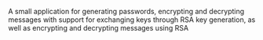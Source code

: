 A small application for generating passwords, encrypting and decrypting messages with support for exchanging keys through RSA key generation, as well as encrypting and decrypting messages using RSA
